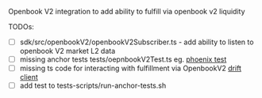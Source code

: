 
Openbook V2 integration to add ability to fulfill via openbook v2 liquidity 

TODOs:
- [ ] sdk/src/openbookV2/openbookV2Subscriber.ts - add ability to listen to openbook V2 market L2 data
- [ ] missing anchor tests tests/oepnbookV2Test.ts eg. [phoenix test](https://github.com/drift-labs/protocol-v2/blob/master/tests/phoenixTest.ts)
- [ ] missing ts code for interacting with fulfillment via OpenbookV2 [drift client](https://github.com/drift-labs/protocol-v2/blob/master/sdk/src/driftClient.ts)
- [ ] add test to tests-scripts/run-anchor-tests.sh